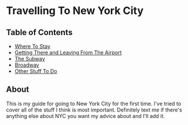 # Travelling To New York City

## Table of Contents

* [Where To Stay](lodging.md)
* [Getting There and Leaving From The Airport](airport.md)
* [The Subway](subway.md)
* [Broadway](broadway.md)
* [Other Stuff To Do](stufftodo.md)

## About

This is my guide for going to New York City for the first time. I've tried to cover all of the stuff I think
is most important. Definitely text me if there's anything else about NYC you want my advice about and I'll add it. 
